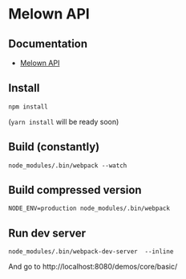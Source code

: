 # Melown API

## Documentation
* [Melown API](https://github.com/Melown/melown-js/wiki/Melown-API)

## Install

```
npm install
```

(`yarn install` will be ready soon)

## Build (constantly)

```
node_modules/.bin/webpack --watch
```

## Build compressed version

```
NODE_ENV=production node_modules/.bin/webpack
```

## Run dev server

```
node_modules/.bin/webpack-dev-server  --inline
```

And go to http://localhost:8080/demos/core/basic/
